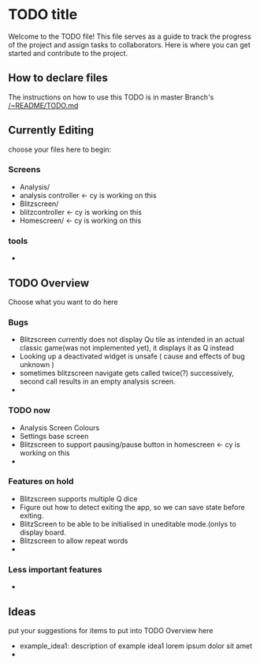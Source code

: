 # TODO title
Welcome to the TODO file! This file serves as a guide to track the progress of the project and assign tasks to collaborators.
Here is where you can get started and contribute to the project.

## How to declare files
The instructions on how to use this TODO is in master Branch's [/~README/TODO.md](https://github.com/brofegroy/WordBlitz/blob/master/~README/TODO.md)

## Currently Editing
choose your files here to begin:
### Screens
- Analysis/
- analysis controller <- cy is working on this
- Blitzscreen/
- blitzcontroller <- cy is working on this
- Homescreen/ <- cy is working on this
### tools
- 



## TODO Overview
Choose what you want to do here

### Bugs
- Blitzscreen currently does not display Qu tile as intended in an actual classic game(was not implemented yet), it displays it as Q instead
- Looking up a deactivated widget is unsafe ( cause and effects of bug unknown )
- sometimes blitzscreen navigate gets called twice(?) successively, second call results in an empty analysis screen.
- 

### TODO now
- Analysis Screen Colours
- Settings base screen
- Blitzscreen to support pausing/pause button in homescreen <- cy is working on this
- 

### Features on hold 
- Blitzscreen supports multiple Q dice
- Figure out how to detect exiting the app, so we can save state before exiting.
- BlitzScreen to be able to be initialised in uneditable mode.(onlys to display board.
- Blitzscreen to allow repeat words
- 

### Less important features
- 



## Ideas
put your suggestions for items to put into TODO Overview here

- example_idea1: description of example idea1 lorem ipsum dolor sit amet
-

